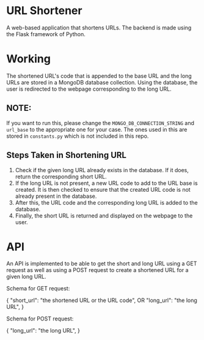 # URL Shortener

A web-based application that shortens URLs. The backend is made using the Flask framework of Python.

# Working

The shortened URL's code that is appended to the base URL and the long URLs are stored in a MongoDB database collection. Using the database, the user is redirected to the webpage corresponding to the long URL.

## NOTE:

If you want to run this, please change the `MONGO_DB_CONNECTION_STRING` and `url_base` to the appropriate one for your case. The ones used in this are stored in `constants.py` which is not included in this repo.

## Steps Taken in Shortening URL

1. Check if the given long URL already exists in the database. If it does, return the corresponding short URL.
2. If the long URL is not present, a new URL code to add to the URL base is created. It is then checked to ensure that the created URL code is not already present in the database.
3. After this, the URL code and the corresponding long URL is added to the database.
4. Finally, the short URL is returned and displayed on the webpage to the user.

# API

An API is implemented to be able to get the short and long URL using a GET request as well as using a POST request to create a shortened URL for a given long URL.

Schema for GET request:

{
"short_url": "the shortened URL or the URL code",
OR
"long_url": "the long URL",
}

Schema for POST request:

{
"long_url": "the long URL",
}
